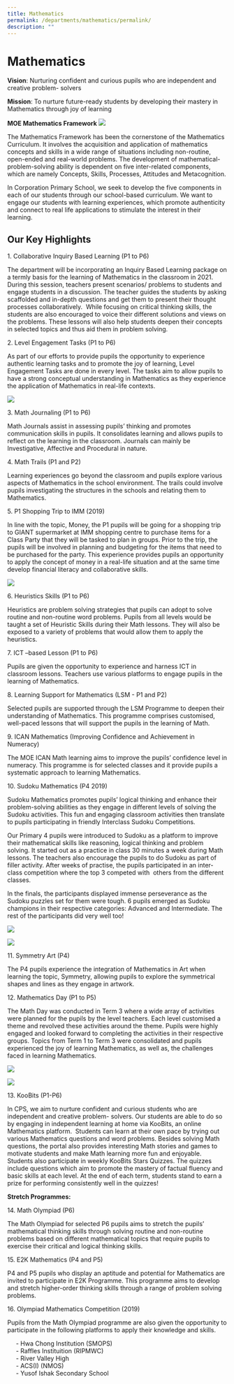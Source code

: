 ```yaml
---
title: Mathematics
permalink: /departments/mathematics/permalink/
description: ""
---
```

Mathematics
===========

  
**Vision**: Nurturing confident and curious pupils who are independent and creative problem- solvers

**Mission**: To nurture future-ready students by developing their mastery in Mathematics through joy of learning

**MOE Mathematics Framework**
![](/images/Math%20Framework.png)

The Mathematics Framework has been the cornerstone of the Mathematics Curriculum. It involves the acquisition and application of mathematics concepts and skills in a wide range of situations including non-routine, open-ended and real-world problems. The development of mathematical- problem-solving ability is dependent on five inter-related components, which are namely Concepts, Skills, Processes, Attitudes and Metacognition.

In Corporation Primary School, we seek to develop the five components in each of our students through our school-based curriculum. We want to engage our students with learning experiences, which promote authenticity and connect to real life applications to stimulate the interest in their learning.  


**Our Key Highlights** 
-----------------------

1\. Collaborative Inquiry Based Learning (P1 to P6)

  
The department will be incorporating an Inquiry Based Learning package on a termly basis for the learning of Mathematics in the classroom in 2021. During this session, teachers present scenarios/ problems to students and engage students in a discussion. The teacher guides the students by asking scaffolded and in-depth questions and get them to present their thought processes collaboratively.  While focusing on critical thinking skills, the students are also encouraged to voice their different solutions and views on the problems. These lessons will also help students deepen their concepts in selected topics and thus aid them in problem solving.

  
2\. Level Engagement Tasks (P1 to P6)

As part of our efforts to provide pupils the opportunity to experience authentic learning tasks and to promote the joy of learning, Level Engagement Tasks are done in every level. The tasks aim to allow pupils to have a strong conceptual understanding in Mathematics as they experience the application of Mathematics in real-life contexts.


![](/images/maths.png)


3\. Math Journaling (P1 to P6)

Math Journals assist in assessing pupils’ thinking and promotes communication skills in pupils. It consolidates learning and allows pupils to reflect on the learning in the classroom. Journals can mainly be Investigative, Affective and Procedural in nature.

  

4\. Math Trails (P1 and P2)

Learning experiences go beyond the classroom and pupils explore various aspects of Mathematics in the school environment. The trails could involve pupils investigating the structures in the schools and relating them to Mathematics. 

  

  
5\. P1 Shopping Trip to IMM (2019)

In line with the topic, Money, the P1 pupils will be going for a shopping trip to GIANT supermarket at IMM shopping centre to purchase items for a Class Party that they will be tasked to plan in groups. Prior to the trip, the pupils will be involved in planning and budgeting for the items that need to be purchased for the party. This experience provides pupils an opportunity to apply the concept of money in a real-life situation and at the same time develop financial literacy and collaborative skills.

![](/images/giant.png)

6\. Heuristics Skills (P1 to P6)

Heuristics are problem solving strategies that pupils can adopt to solve routine and non-routine word problems. Pupils from all levels would be taught a set of Heuristic Skills during their Math lessons. They will also be exposed to a variety of problems that would allow them to apply the heuristics.

  

7\. ICT –based Lesson (P1 to P6)

Pupils are given the opportunity to experience and harness ICT in classroom lessons. Teachers use various platforms to engage pupils in the learning of Mathematics.

  

8\. Learning Support for Mathematics (LSM - P1 and P2)

Selected pupils are supported through the LSM Programme to deepen their understanding of Mathematics. This programme comprises customised, well-paced lessons that will support the pupils in the learning of Math.

  
9\. ICAN Mathematics (Improving Confidence and Achievement in Numeracy)

The MOE ICAN Math learning aims to improve the pupils’ confidence level in numeracy. This programme is for selected classes and it provide pupils a systematic approach to learning Mathematics.

  

10\. Sudoku Mathematics (P4 2019)

Sudoku Mathematics promotes pupils’ logical thinking and enhance their problem-solving abilities as they engage in different levels of solving the Sudoku activities. This fun and engaging classroom activities then translate to pupils participating in friendly Interclass Sudoku Competitions.

Our Primary 4 pupils were introduced to Sudoku as a platform to improve their mathematical skills like reasoning, logical thinking and problem solving. It started out as a practice in class 30 minutes a week during Math lessons. The teachers also encourage the pupils to do Sudoku as part of filler activity. After weeks of practise, the pupils participated in an inter-class competition where the top 3 competed with  others from the different classes. 

In the finals, the participants displayed immense perseverance as the Sudoku puzzles set for them were tough. 6 pupils emerged as Sudoku champions in their respective categories: Advanced and Intermediate. The rest of the participants did very well too!

![](/images/sudoku4.jpg)

![](/images/sudoku1.png)

11\. Symmetry Art (P4)

The P4 pupils experience the integration of Mathematics in Art when learning the topic, Symmetry, allowing pupils to explore the symmetrical shapes and lines as they engage in artwork.

12\. Mathematics Day (P1 to P5)

The Math Day was conducted in Term 3 where a wide array of activities were planned for the pupils by the level teachers. Each level customised a theme and revolved these activities around the theme. Pupils were highly engaged and looked forward to completing the activities in their respective groups. Topics from Term 1 to Term 3 were consolidated and pupils experienced the joy of learning Mathematics, as well as, the challenges faced in learning Mathematics.

![](/images/maths%20day%201.png)

![](/images/maths%20day%202.png)


13\. KooBits (P1-P6)

In CPS, we aim to nurture confident and curious students who are independent and creative problem- solvers. Our students are able to do so by engaging in independent learning at home via KooBits, an online Mathematics platform.  Students can learn at their own pace by trying out various Mathematics questions and word problems. Besides solving Math questions, the portal also provides interesting Math stories and games to motivate students and make Math learning more fun and enjoyable. Students also participate in weekly KooBits Stars Quizzes. The quizzes include questions which aim to promote the mastery of factual fluency and basic skills at each level. At the end of each term, students stand to earn a prize for performing consistently well in the quizzes!

**Stretch Programmes:**

14\. Math Olympiad (P6)


The Math Olympiad for selected P6 pupils aims to stretch the pupils’ mathematical thinking skills through solving routine and non-routine problems based on different mathematical topics that require pupils to exercise their critical and logical thinking skills.


15\. E2K Mathematics (P4 and P5)


P4 and P5 pupils who display an aptitude and potential for Mathematics are invited to participate in E2K Programme. This programme aims to develop and stretch higher-order thinking skills through a range of problem solving problems. 

  

16\. Olympiad Mathematics Competition (2019)

Pupils from the Math Olympiad programme are also given the opportunity to participate in the following platforms to apply their knowledge and skills.

     - Hwa Chong Institution (SMOPS)  
     - Raffles Instituition (RIPMWC)  
     - River Valley High   
     - ACS(I) (NMOS)  
     - Yusof Ishak Secondary School